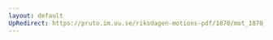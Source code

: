 ```yaml
---
layout: default
UpRedirect: https://pruto.im.uu.se/riksdagen-motions-pdf/1870/mot_1870__ak__161.pdf
---
```

